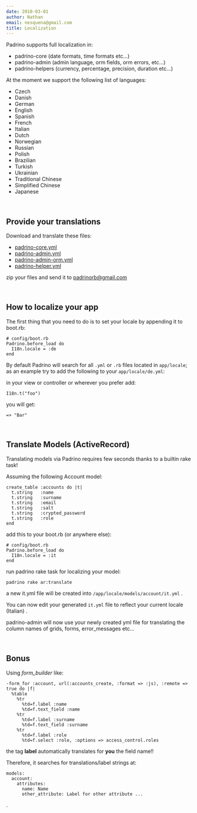 ```yaml
---
date: 2010-03-01
author: Nathan
email: nesquena@gmail.com
title: Localization
---
```


Padrino supports full localization in:

-   padrino-core (date formats, time formats etc…)
-   padrino-admin (admin language, orm fields, orm errors, etc…)
-   padrino-helpers (currency, percentage, precision, duration etc…)

At the moment we support the following list of languages:

-   Czech
-   Danish
-   German
-   English
-   Spanish
-   French
-   Italian
-   Dutch
-   Norwegian
-   Russian
-   Polish
-   Brazilian
-   Turkish
-   Ukrainian
-   Traditional Chinese
-   Simplified Chinese
-   Japanese

 

## Provide your translations

Download and translate these files:

-   [padrino-core.yml](https://raw.github.com/padrino/padrino-framework/master/padrino-support/lib/padrino-support/locale/en.yml)
-   [padrino-admin.yml](http://raw.github.com/padrino/padrino-framework/master/padrino-admin/lib/padrino-admin/locale/admin/en.yml)
-   [padrino-admin-orm.yml](http://raw.github.com/padrino/padrino-framework/master/padrino-admin/lib/padrino-admin/locale/orm/en.yml)
-   [padrino-helper.yml](http://raw.github.com/padrino/padrino-framework/master/padrino-helpers/lib/padrino-helpers/locale/en.yml)

zip your files and send it to [padrinorb@gmail.com](mailto:padrinorb@gmail.org)

 

## How to localize your app

The first thing that you need to do is to set your locale by appending it to boot.rb:

    # config/boot.rb
    Padrino.before_load do
      I18n.locale = :de
    end

By default Padrino will search for all `.yml` or `.rb` files located in `app/locale`; as an example try to add the following to your `app/locale/de.yml`:

in your view or controller or wherever you prefer add:

    I18n.t("foo") 

you will get:

    => "Bar"

 

## Translate Models (ActiveRecord)

Translating models via Padrino requires few seconds thanks to a builtin rake task!

Assuming the following Account model:

    create_table :accounts do |t|
      t.string   :name
      t.string   :surname
      t.string   :email
      t.string   :salt
      t.string   :crypted_password
      t.string   :role
    end

add this to your boot.rb (or anywhere else):

    # config/boot.rb
    Padrino.before_load do
      I18n.locale = :it
    end

run padrino rake task for localizing your model:

    padrino rake ar:translate

a new it.yml file will be created into `/app/locale/models/account/it.yml` .

You can now edit your generated `it.yml` file to reflect your current locale (Italian) .

padrino-admin will now use your newly created yml file for translating the column names of grids, forms, error\_messages etc…

 

## Bonus

Using *form\_builder* like:

    -form_for :account, url(:accounts_create, :format => :js), :remote => true do |f|
      %table
        %tr
          %td=f.label :name
          %td=f.text_field :name
        %tr
          %td=f.label :surname
          %td=f.text_field :surname
        %tr
          %td=f.label :role
          %td=f.select :role, :options => access_control.roles

the tag **label** automatically translates for **you** the field name!!

Therefore, it searches for translations/label strings at:

    models:
      account:
        attributes:
          name: Name
          other_attribute: Label for other attribute ...

.

